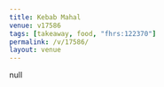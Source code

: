 ```yaml
---
title: Kebab Mahal
venue: v17586
tags: [takeaway, food, "fhrs:122370"]
permalink: /v/17586/
layout: venue
---
```

null